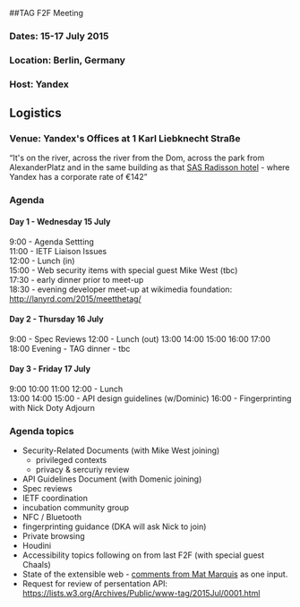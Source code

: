##TAG F2F Meeting
### Dates: 15-17 July 2015
### Location: Berlin, Germany
### Host: Yandex

## Logistics
### Venue: Yandex's Offices at 1 Karl Liebknecht Straße

“It's on the river, across the river from the Dom, across the park from AlexanderPlatz 
and in the same building as that [SAS Radisson hotel](http://www.radissonblu.com/hotel-berlin) -
where Yandex has a corporate rate of €142”

### Agenda

#### Day 1 - Wednesday 15 July

9:00 - Agenda Settting  
11:00 - IETF Liaison Issues  
12:00 - Lunch (in)  
15:00 - Web security items with special guest Mike West (tbc)  
17:30 - early dinner prior to meet-up  
18:30 - evening developer meet-up at wikimedia foundation: http://lanyrd.com/2015/meetthetag/

#### Day 2 - Thursday 16 July

9:00 - Spec Reviews
12:00 - Lunch (out)
13:00
14:00
15:00
16:00
17:00
18:00
Evening - TAG dinner - tbc

#### Day 3 - Friday 17 July

9:00
10:00
11:00
12:00 - Lunch  
13:00
14:00
15:00 - API design guidelines (w/Dominic)
16:00 - Fingerprinting with Nick Doty
Adjourn

### Agenda topics

- Security-Related Documents (with Mike West joining)
  - privileged contexts
  - privacy & sercuriy review
- API Guidelines Document (with Domenic joining)
- Spec reviews
- IETF coordination
- incubation community group
- NFC / Bluetooth
- fingerprinting guidance (DKA will ask Nick to join)
- Private browsing
- Houdini
- Accessibility topics following on from last F2F (with special guest Chaals)
- State of the extensible web - [comments from Mat Marquis](https://bocoup.com/weblog/extensible-web-manifesto/) as one input.
- Request for review of persentation API: https://lists.w3.org/Archives/Public/www-tag/2015Jul/0001.html
